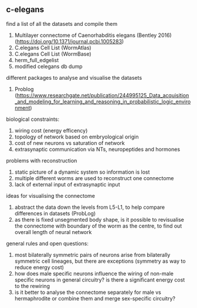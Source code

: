 ## c-elegans

find a list of all the datasets and compile them

1. Multilayer connectome of Caenorhabditis elegans (Bentley 2016) (https://doi.org/10.1371/journal.pcbi.1005283)
2. C.elegans Cell List (WormAtlas)
3. C.elegans Cell List (WormBase)
4. herm_full_edgelist
5. modified celegans db dump

different packages to analyse and visualise the datasets
1. Problog (https://www.researchgate.net/publication/244995125_Data_acquisition_and_modeling_for_learning_and_reasoning_in_probabilistic_logic_environment)

biological constraints:
1. wiring cost (energy efficency)
2. topology of network based on embryological origin
3. cost of new neurons vs saturation of network
4. extrasynaptic communication via NTs, neuropeptides and hormones

problems with reconstruction
1. static picture of a dynamic system so information is lost
2. multiple different worms are used to reconstruct one connectome
3. lack of external input of extrasynaptic input

ideas for visualising the connectome
1. abstract the data down the levels from L5-L1, to help compare differences in datasets (ProbLog)
2. as there is fixed unsegmented body shape, is it possible to revisualise the connectome with boundary of the worm as the centre, to find out overall length of neural network

general rules and open questions:
1. most bilaterally symmetric pairs of neurons arise from bilaterally symmetric cell lineages, but there are exceptions (symmetry as way to reduce energy cost)
2. how does male specific neurons influence the wiring of non-male specific neurons in general circuitry? is there a significant energy cost to the rewiring
3. is it better to analyse the connectome separately for male vs hermaphrodite or combine them and merge sex-specific circuitry?